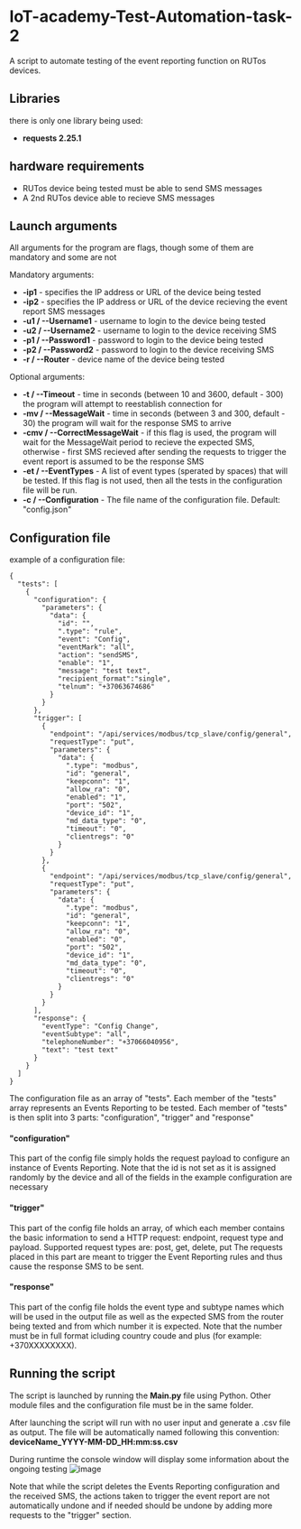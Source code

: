  # IoT-academy-Test-Automation-task-2
A script to automate testing of the event reporting function on RUTos devices.

## Libraries
there is only one library being used:
* **requests 2.25.1**

## hardware requirements

* RUTos device being tested must be able to send SMS messages
* A 2nd RUTos device able to recieve SMS messages

## Launch arguments
All arguments for the program are flags, though some of them are mandatory and some are not

Mandatory arguments:
* **-ip1** - specifies the IP address or URL of the device being tested
* **-ip2** - specifies the IP address or URL of the device recieving the event report SMS messages
* **-u1 / --Username1** - username to login to the device being tested
* **-u2 / --Username2** - username to login to the device receiving SMS
* **-p1 / --Password1** - password to login to the device being tested
* **-p2 / --Password2** - password to login to the device receiving SMS
* **-r / --Router** - device name of the device being tested

Optional arguments:
* **-t / --Timeout** - time in seconds (between 10 and 3600, default - 300) the program will attempt to reestablish connection for
* **-mv / --MessageWait** - time in seconds (between 3 and 300, default - 30) the program will wait for the response SMS to arrive
* **-cmv / --CorrectMessageWait** - if this flag is used, the program will wait for the MessageWait period to recieve the expected SMS, otherwise - first SMS recieved after sending the requests to trigger the event report is assumed to be the response SMS
* **-et / --EventTypes** - A list of event types (sperated by spaces) that will be tested. If this flag is not used, then all the tests in the configuration file will be run.
* **-c / --Configuration** - The file name of the configuration file. Default: "config.json"

## Configuration file

example of a configuration file:

```
{
  "tests": [
    {
      "configuration": {
        "parameters": {
          "data": {
            "id": "",
            ".type": "rule",
            "event": "Config",
            "eventMark": "all",
            "action": "sendSMS",
            "enable": "1",
            "message": "test text",
            "recipient_format":"single",
            "telnum": "+37063674686"
          }
        }
      },
      "trigger": [
        {
          "endpoint": "/api/services/modbus/tcp_slave/config/general",
          "requestType": "put",
          "parameters": {
            "data": {
              ".type": "modbus",
              "id": "general",
              "keepconn": "1",
              "allow_ra": "0",
              "enabled": "1",
              "port": "502",
              "device_id": "1",
              "md_data_type": "0",
              "timeout": "0",
              "clientregs": "0"
            }
          }
        },
        {
          "endpoint": "/api/services/modbus/tcp_slave/config/general",
          "requestType": "put",
          "parameters": {
            "data": {
              ".type": "modbus",
              "id": "general",
              "keepconn": "1",
              "allow_ra": "0",
              "enabled": "0",
              "port": "502",
              "device_id": "1",
              "md_data_type": "0",
              "timeout": "0",
              "clientregs": "0"
            }
          }
        }
      ],
      "response": {
        "eventType": "Config Change",
        "eventSubtype": "all",
        "telephoneNumber": "+37066040956",
        "text": "test text"
      }
    }
  ]
}
```

The configuration file as an array of "tests". Each member of the "tests" array represents an Events Reporting to be tested. Each member of "tests" is then split into 3 parts: "configuration", "trigger" and "response"

#### "configuration"

This part of the config file simply holds the request payload to configure an instance of Events Reporting. 
Note that the id is not set as it is assigned randomly by the device and all of the fields in the example configuration are necessary

#### "trigger"

This part of the config file holds an array, of which each member contains the basic information to send a HTTP request: endpoint, request type and payload. Supported request types are: post, get, delete, put
The requests placed in this part are meant to trigger the Event Reporting rules and thus cause the response SMS to be sent.

#### "response"

This part of the config file holds the event type and subtype names which will be used in the output file as well as the expected SMS from the router being texted and from which number it is expected. Note that the number must be in full format icluding country coude and plus (for example: +370XXXXXXXX).

## Running the script

The script is launched by running the __Main.py__ file using Python. Other module files and the configuration file must be in the same folder.

After launching the script will run with no user input and generate a .csv file as output. The file will be automatically named following this convention: **deviceName_YYYY-MM-DD_HH:mm:ss.csv**

During runtime the console window will display some information about the ongoing testing
![image](https://user-images.githubusercontent.com/20305489/221588334-2c3b113b-0cab-487b-82f4-3812b1b213b4.png)

Note that while the script deletes the Events Reporting configuration and the received SMS, the actions taken to trigger the event report
are not automatically undone and if needed should be undone by adding more requests to the "trigger" section.
 
